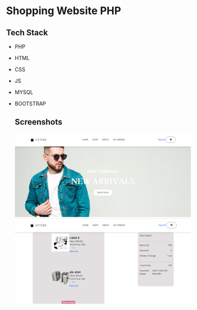 # Shopping Website PHP

## Tech Stack
- PHP
- HTML
- CSS
- JS
- MYSQL
- BOOTSTRAP

  ## Screenshots
  ![screenshot](https://github.com/abotiakshay/PHP-Eccomerce/blob/e00f7c10bcefe528f8fd431f365583896671c71a/images/ffsdf.PNG)
    ![screenshot](https://github.com/abotiakshay/PHP-Eccomerce/blob/e00f7c10bcefe528f8fd431f365583896671c71a/images/carte.PNG)
   

